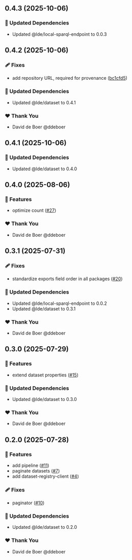 ## 0.4.3 (2025-10-06)

### 🧱 Updated Dependencies

- Updated @lde/local-sparql-endpoint to 0.0.3

## 0.4.2 (2025-10-06)

### 🩹 Fixes

- add repository URL, required for provenance ([bc1cfd5](https://github.com/ldengine/lde/commit/bc1cfd5))

### 🧱 Updated Dependencies

- Updated @lde/dataset to 0.4.1

### ❤️ Thank You

- David de Boer @ddeboer

## 0.4.1 (2025-10-06)

### 🧱 Updated Dependencies

- Updated @lde/dataset to 0.4.0

## 0.4.0 (2025-08-06)

### 🚀 Features

- optimize count ([#27](https://github.com/ldengine/lde/pull/27))

### ❤️ Thank You

- David de Boer @ddeboer

## 0.3.1 (2025-07-31)

### 🩹 Fixes

- standardize exports field order in all packages ([#20](https://github.com/ldengine/lde/pull/20))

### 🧱 Updated Dependencies

- Updated @lde/local-sparql-endpoint to 0.0.2
- Updated @lde/dataset to 0.3.1

### ❤️ Thank You

- David de Boer @ddeboer

## 0.3.0 (2025-07-29)

### 🚀 Features

- extend dataset properties ([#15](https://github.com/ldengine/lde/pull/15))

### 🧱 Updated Dependencies

- Updated @lde/dataset to 0.3.0

### ❤️ Thank You

- David de Boer @ddeboer

## 0.2.0 (2025-07-28)

### 🚀 Features

- add pipeline ([#11](https://github.com/ldengine/lde/pull/11))
- paginate datasets ([#7](https://github.com/ldengine/lde/pull/7))
- add dataset-registry-client ([#4](https://github.com/ldengine/lde/pull/4))

### 🩹 Fixes

- paginator ([#10](https://github.com/ldengine/lde/pull/10))

### 🧱 Updated Dependencies

- Updated @lde/dataset to 0.2.0

### ❤️ Thank You

- David de Boer @ddeboer